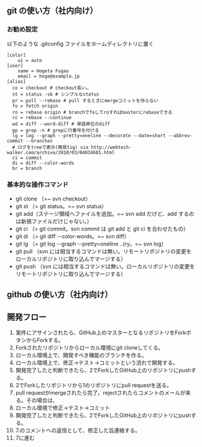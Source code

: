 ## git の使い方（社内向け）
### お勧め設定
以下のような .gitconfig ファイルをホームディレクトリに置く
```
[color]
	ui = auto
[user]
	name = Hogeta Fugao
	email = hoge@example.jp
[alias]
  co = checkout # checkout長い…
  st = status -sb # シンプルなstatus
  pr = pull --rebase # pull するときにmergeコミットを作らない
  fo = fetch origin
  ro = rebase origin # branchでfoしてroすればmasterにrebaseできる
  rc = rebase --continue
  wd = diff --word-diff # 単語単位のdiff
  gp = grep -n # grepに行番号を付ける
  lg = log --graph --pretty=oneline --decorate --date=short --abbrev-commit --branches
  # ログをtreeで表示(簡易tig) via http://webtech-walker.com/archive/2010/03/04034601.html
  ci = commit
  di = diff --color-words
  br = branch
```
  
### 基本的な操作コマンド

* git clone （=~ svn checkout）
* git st （= git status。=~ svn status）
* git add（ステージ領域へファイルを追加。=~ svn add だけど、add するのは新規ファイルだけじゃない。）
* git ci （= git commit。svn commit は git add と git ci を合わせたもの）
* git di （= git diff --color-words。=~ svn diff）
* git lg （= git log --graph --pretty=oneline ..(ry。=~ svn log）
* git pull （svn には相当するコマンドは無い。リモートリポジトリの変更をローカルリポジトリに取り込んでマージする）
* git push （svn には相当するコマンドは無い。ローカルリポジトリの変更をリモートリポジトリに取り込んでマージする）

## github の使い方（社内向け）

## 開発フロー

1. 案件にアサインされたら、GitHub上のマスターとなるリポジトリをForkボタンからForkする。
1. Forkされたリポジトリからローカル環境にgit cloneしてくる。
1. ローカル環境上で、開発すべき機能のブランチを作る。
1. ローカル環境上で、修正→テスト→コミットという流れで開発する。
1. 開発完了したと判断できたら、2でForkしたGitHub上のリポジトリにpushする。
1. 2でForkしたリポジトリから1のリポジトリにpull requestを送る。
2. pull requestがmergeされたら完了。rejectされたらコメントのメールが来る。その場合は、
3. ローカル環境で修正→テスト→コミット
1. 開発完了したと判断できたら、2でForkしたGitHub上のリポジトリにpushする。
1. 7.のコメントへの返信として、修正した旨連絡する。
2. 7に進む
